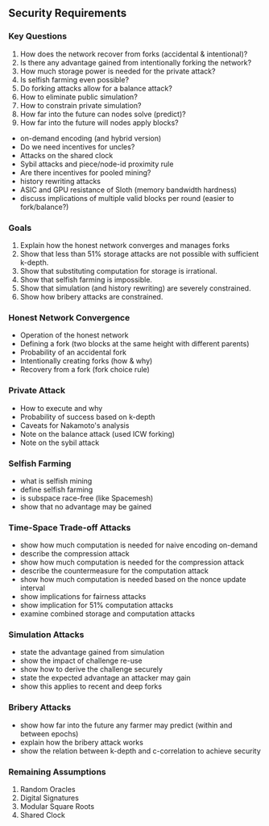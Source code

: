 ## Security Requirements

### Key Questions

1. How does the network recover from forks (accidental & intentional)?
2. Is there any advantage gained from intentionally forking the network?
3. How much storage power is needed for the private attack?
4. Is selfish farming even possible?
5. Do forking attacks allow for a balance attack?
6. How to eliminate public simulation?
7. How to constrain private simulation?
8. How far into the future can nodes solve (predict)?
9. How far into the future will nodes apply blocks?

* on-demand encoding (and hybrid version)
* Do we need incentives for uncles?
* Attacks on the shared clock
* Sybil attacks and piece/node-id proximity rule
* Are there incentives for pooled mining?
* history rewriting attacks
* ASIC and GPU resistance of Sloth (memory bandwidth hardness)
* discuss implications of multiple valid blocks per round (easier to fork/balance?)

### Goals

1. Explain how the honest network converges and manages forks
2. Show that less than 51% storage attacks are not possible with sufficient k-depth.
3. Show that substituting computation for storage is irrational.
4. Show that selfish farming is impossible.
5. Show that simulation (and history rewriting) are severely constrained.
6. Show how bribery attacks are constrained.

### Honest Network Convergence

* Operation of the honest network
* Defining a fork (two blocks at the same height with different parents)
* Probability of an accidental fork
* Intentionally creating forks (how & why)
* Recovery from a fork (fork choice rule)

### Private Attack

* How to execute and why
* Probability of success based on k-depth
* Caveats for Nakamoto's analysis
* Note on the balance attack (used ICW forking)
* Note on the sybil attack 

### Selfish Farming

* what is selfish mining
* define selfish farming
* is subspace race-free (like Spacemesh)
* show that no advantage may be gained

### Time-Space Trade-off Attacks

* show how much computation is needed for naive encoding on-demand
* describe the compression attack
* show how much computation is needed for the compression attack
* describe the countermeasure for the computation attack
* show how much computation is needed based on the nonce update interval
* show implications for fairness attacks
* show implication for 51% computation attacks
* examine combined storage and computation attacks

### Simulation Attacks

* state the advantage gained from simulation
* show the impact of challenge re-use
* show how to derive the challenge securely
* state the expected advantage an attacker may gain
* show this applies to recent and deep forks

### Bribery Attacks

* show how far into the future any farmer may predict (within and between epochs)
* explain how the bribery attack works
* show the relation between k-depth and c-correlation to achieve security

### Remaining Assumptions

1. Random Oracles
2. Digital Signatures
3. Modular Square Roots
4. Shared Clock